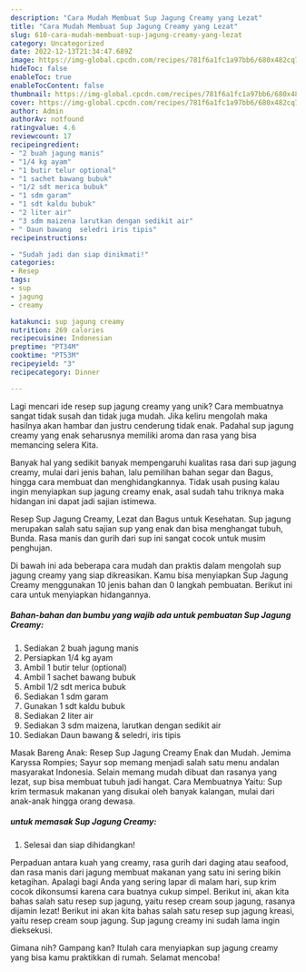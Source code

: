 ```yaml
---
description: "Cara Mudah Membuat Sup Jagung Creamy yang Lezat"
title: "Cara Mudah Membuat Sup Jagung Creamy yang Lezat"
slug: 610-cara-mudah-membuat-sup-jagung-creamy-yang-lezat
category: Uncategorized
date: 2022-12-13T21:34:47.689Z
image: https://img-global.cpcdn.com/recipes/781f6a1fc1a97bb6/680x482cq70/sup-jagung-creamy-foto-resep-utama.jpg
hideToc: false
enableToc: true
enableTocContent: false
thumbnail: https://img-global.cpcdn.com/recipes/781f6a1fc1a97bb6/680x482cq70/sup-jagung-creamy-foto-resep-utama.jpg
cover: https://img-global.cpcdn.com/recipes/781f6a1fc1a97bb6/680x482cq70/sup-jagung-creamy-foto-resep-utama.jpg
author: Admin
authorAv: notfound
ratingvalue: 4.6
reviewcount: 17
recipeingredient:
- "2 buah jagung manis"
- "1/4 kg ayam"
- "1 butir telur optional"
- "1 sachet bawang bubuk"
- "1/2 sdt merica bubuk"
- "1 sdm garam"
- "1 sdt kaldu bubuk"
- "2 liter air"
- "3 sdm maizena larutkan dengan sedikit air"
- " Daun bawang  seledri iris tipis"
recipeinstructions:

- "Sudah jadi dan siap dinikmati!"
categories:
- Resep
tags:
- sup
- jagung
- creamy

katakunci: sup jagung creamy 
nutrition: 269 calories
recipecuisine: Indonesian
preptime: "PT34M"
cooktime: "PT53M"
recipeyield: "3"
recipecategory: Dinner

---
```





Lagi mencari ide resep sup jagung creamy yang unik? Cara membuatnya sangat tidak susah dan tidak juga mudah. Jika keliru mengolah maka hasilnya akan hambar dan justru cenderung tidak enak. Padahal sup jagung creamy yang enak seharusnya memiliki aroma dan rasa yang bisa memancing selera Kita.





Banyak hal yang sedikit banyak mempengaruhi kualitas rasa dari sup jagung creamy, mulai dari jenis bahan, lalu pemilihan bahan segar dan Bagus, hingga cara membuat dan menghidangkannya. Tidak usah pusing kalau ingin menyiapkan sup jagung creamy enak,      asal sudah tahu triknya maka hidangan ini dapat jadi sajian istimewa.














Resep Sup Jagung Creamy, Lezat dan Bagus untuk Kesehatan. Sup jagung merupakan salah satu sajian sup yang enak dan bisa menghangat tubuh, Bunda. Rasa manis dan gurih dari sup ini sangat cocok untuk musim penghujan.






Di bawah ini ada beberapa cara mudah dan praktis dalam mengolah sup jagung creamy yang siap dikreasikan. Kamu bisa menyiapkan Sup Jagung Creamy menggunakan 10 jenis bahan dan 0 langkah pembuatan. Berikut ini cara untuk menyiapkan hidangannya.

<!--inarticleads1-->

##### Bahan-bahan dan bumbu yang wajib ada untuk pembuatan Sup Jagung Creamy:

1. Sediakan 2 buah jagung manis
1. Persiapkan 1/4 kg ayam
1. Ambil 1 butir telur (optional)
1. Ambil 1 sachet bawang bubuk
1. Ambil 1/2 sdt merica bubuk
1. Sediakan 1 sdm garam
1. Gunakan 1 sdt kaldu bubuk
1. Sediakan 2 liter air
1. Sediakan 3 sdm maizena, larutkan dengan sedikit air
1. Sediakan  Daun bawang &amp; seledri, iris tipis


Masak Bareng Anak: Resep Sup Jagung Creamy Enak dan Mudah. Jemima Karyssa Rompies; Sayur sop memang menjadi salah satu menu andalan masyarakat Indonesia. Selain memang mudah dibuat dan rasanya yang lezat, sup bisa membuat tubuh jadi hangat. Cara Membuatnya Yaitu: Sup krim termasuk makanan yang disukai oleh banyak kalangan, mulai dari anak-anak hingga orang dewasa. 

<!--inarticleads2-->

#####  untuk memasak Sup Jagung Creamy:


1. Selesai dan siap dihidangkan!

Perpaduan antara kuah yang creamy, rasa gurih dari daging atau seafood, dan rasa manis dari jagung membuat makanan yang satu ini sering bikin ketagihan. Apalagi bagi Anda yang sering lapar di malam hari, sup krim cocok dikonsumsi karena cara buatnya cukup simpel. Berikut ini, akan kita bahas salah satu resep sup jagung, yaitu resep cream soup jagung, rasanya dijamin lezat! Berikut ini akan kita bahas salah satu resep sup jagung kreasi, yaitu resep cream soup jagung. Sup jagung creamy ini sudah lama ingin dieksekusi. 

Gimana nih? Gampang kan? Itulah cara menyiapkan sup jagung creamy yang bisa kamu praktikkan di rumah. Selamat mencoba!
